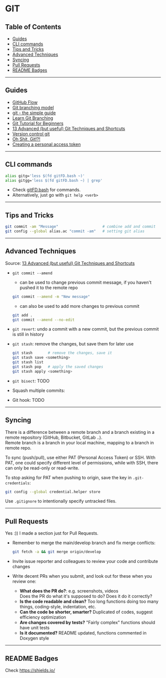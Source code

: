 <!-- omit in toc -->
# GIT

<!-- omit in toc -->
## Table of Contents

- [Guides](#guides)
- [CLI commands](#cli-commands)
- [Tips and Tricks](#tips-and-tricks)
- [Advanced Techniques](#advanced-techniques)
- [Syncing](#syncing)
- [Pull Requests](#pull-requests)
- [README Badges](#readme-badges)

-------

## Guides

- [GitHub Flow](https://docs.github.com/en/get-started/quickstart/github-flow)
- [Git branching model](https://nvie.com/posts/a-successful-git-branching-model/)
- [git - the simple guide](https://rogerdudler.github.io/git-guide/)
- [Learn Git Branching](https://learngitbranching.js.org/)
- [Git Tutorial for Beginners](https://www.youtube.com/watch?v=HVsySz-h9r4)
- [13 Advanced (but useful) Git Techniques and Shortcuts](https://youtu.be/ecK3EnyGD8o)
- [Version control git](https://missing.csail.mit.edu/2020/version-control/)
- [Oh Shit, Git!?!](https://ohshitgit.com/#accidental-commit-master)
- [Creating a personal access token](https://docs.github.com/en/github/authenticating-to-github/keeping-your-account-and-data-secure/creating-a-personal-access-token)

-------

## CLI commands

```bash
alias gitg='less $(fd gitFD.bash ~)'
alias gitgg='less $(fd gitFD.bash ~) | grep'
```

- Check [gitFD.bash](gitFD.bash) for commands.
- Alternatively, just go with `git help <verb>`

-------

## Tips and Tricks

```bash
git commit -am "Message"                    # combine add and commit
git config --global alias.ac "commit -am"   # setting git alias
```

-------

## Advanced Techniques

Source: [13 Advanced (but useful) Git Techniques and Shortcuts](https://youtu.be/ecK3EnyGD8o)

- `git commit --amend`
  - can be used to change previous commit message, if you haven't pushed it to the remote repo

  ```bash
  git commit --amend -m "New message"
  ```

  - can also be used to add more changes to previous commit

  ```bash
  git add .
  git commit --amend --no-edit
  ```

- `git revert`: undo a commit with a new commit, but the previous commit is still in history
- `git stash`: remove the changes, but save them for later use

  ```bash
  git stash       # remove the changes, save it
  git stash save <something>
  git stash list
  git stash pop   # apply the saved changes
  git stash apply <something>
  ```

- `git bisect`: TODO
- Squash multiple commits:
- Git hook: TODO

-------

## Syncing

There is a difference between a remote branch and a branch existing in a remote repository (GitHub, Bitbucket, GitLab ..).  
Remote branch is a branch in your local machine, mapping to a branch in remote repo.

To sync (push/pull), use either PAT (Personal Access Token) or SSH. With PAT, one could specify different level of permissions, while with SSH, there can only be read-only or read-write.

To stop asking for PAT when pushing to origin, save the key in `.git-credentials`:

```bash
git config --global credential.helper store
```

Use `.gitignore` to intentionally specify untracked files.

-------

## Pull Requests

Yes :)) I made a section just for Pull Requests.

- Remember to merge the main/develop branch and fix merge conflicts:

  ```bash
  git fetch -a && git merge origin/develop
  ```

- Invite issue reporter and colleagues to review your code and contribute changes
- Write decent PRs when you submit, and look out for these when you review one:
  - **What does the PR do?**: e.g. screenshots, videos  
  Does the PR do what it's supposed to do? Does it do it correctly?
  - **Is the code readable and clean?** Too long functions doing too many things, coding-style, indentation, etc.
  - **Can the code be shorter, smarter?** Duplicated of codes, suggest efficiency optimization
  - **Are changes covered by tests?** "Fairly complex" functions should have unit tests
  - **Is it documented?** README updated, functions commented in Doxygen style

-------

## README Badges

Check <https://shields.io/>
